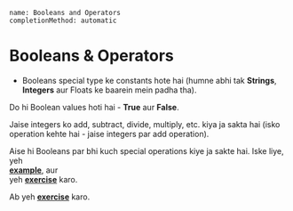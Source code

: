 ```ngMeta
name: Booleans and Operators
completionMethod: automatic
```
# Booleans & Operators  
 
- Booleans special type ke constants hote hai (humne abhi tak **Strings**, **Integers** aur Floats ke baarein mein padha tha).  

Do hi Boolean values hoti hai - **True** aur **False**.  

Jaise integers ko add, subtract, divide, multiply, etc. kiya ja sakta hai (isko operation kehte hai - jaise integers par add operation).  

Aise hi Booleans par bhi kuch special operations kiye ja sakte hai. Iske liye, yeh   
[**example**](http://navgurukul.org/python/booleans-1.py), aur   
yeh [**exercise**](http://navgurukul.org/python/booleans-a.py) karo.   

Ab yeh [**exercise**](http://navgurukul.org/python/operators-multi-a.py) karo.




